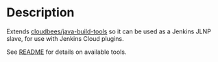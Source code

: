 # Description

Extends [cloudbees/java-build-tools](https://hub.docker.com/r/cloudbees/java-build-tools/) so it can be used as a Jenkins JLNP slave, for use with Jenkins Cloud plugins.

See [README](https://hub.docker.com/r/cloudbees/java-build-tools/) for details on available tools.
